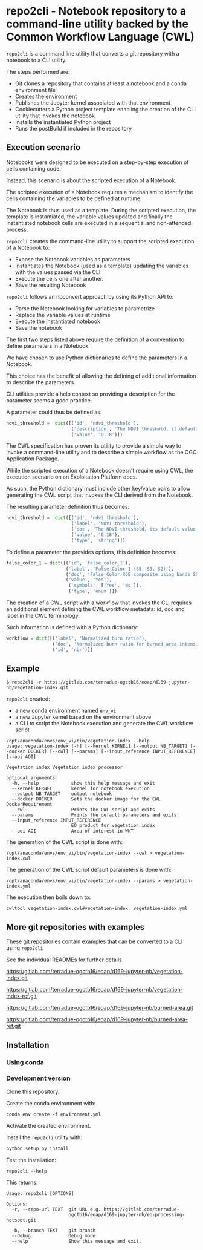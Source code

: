 # repo2cli - Notebook repository to a command-line utility backed by the Common Workflow Language (CWL) 

`repo2cli` is a command line utility that converts a git repository with a notebook to a CLI utility.

The steps performed are:

- Git clones a repository that contains at least a notebook and a conda environment file
- Creates the environment 
- Publishes the Jupyter kernel associated with that environment
- Cookiecutters a Python project template enabling the creation of the CLI utility that invokes the notebook
- Installs the instantiated Python project 
- Runs the postBuild if included in the repository

## Execution scenario

Notebooks were designed to be executed on a step-by-step execution of cells containing code. 

Instead, this scenario is about the scripted execution of a Notebook. 

The scripted execution of a Notebook requires a mechanism to identify the cells containing the variables to be defined at runtime. 

The Notebook is thus used as a template. During the scripted execution, the template is instantiated, the variable values updated and finally the instantiated notebook cells are executed in a sequential and non-attended process.


`repo2cli` creates the command-line utility to support the scripted execution of a Notebook to:

- Expose the Notebook variables as parameters 
- Instantiates the Notebook (used as a template) updating the variables with the values passed via the CLI
- Execute the cells one after another.
- Save the resulting Notebook 

`repo2cli` follows an nbconvert approach by using its Python API to:

- Parse the Notebook looking for variables to parametrize 
- Replace the variable values at runtime
- Execute the instantiated notebook 
- Save the notebook

The first two steps listed above require the definition of a convention to define parameters in a Notebook. 

We have chosen to use Python dictionaries to define the parameters in a Notebook. 

This choice has the benefit of allowing the defining of additional information to describe the parameters.

CLI utilities provide a help context so providing a description for the parameter seems a good practice.

A parameter could thus be defined as:

```python
ndvi_threshold =  dict([('id', 'ndvi_threshold'),
                        ('description', 'The NDVI threshold, it default value is 0,18'),
                        ('value', '0.18')])
```

The CWL specification has proven its utility to provide a simple way to invoke a command-line utility and to describe a simple workflow as the OGC Application Package.

While the scripted execution of a Notebook doesn’t require using CWL, the execution scenario on an Exploitation Platform does. 

As such, the Python dictionary must include other key/value pairs to allow generating the CWL script that invokes the CLI derived from the Notebook.

The resulting parameter definition thus becomes:

```python
ndvi_threshold =  dict([('id', 'ndvi_threshold'),
                        ('label', 'NDVI threshold'),
                        ('doc', 'The NDVI threshold, its default value is 0.18'),
                        ('value', '0.18'),
                        ('type', 'string')])
```
To define a parameter the provides options, this definition becomes:

```python
false_color_1 = dict([('id', 'false_color_1'),
                      ('label', 'False Color 1 (S5, S3, S2)'),
                      ('doc', 'False Color RGB composite using bands S5, S3 and S2'),
                      ('value', 'Yes'),
                       ('symbols', ['Yes', 'No']),
                       ('type', 'enum')])
```

The creation of a CWL script with a workflow that invokes the CLI requires an additional element defining the CWL workflow metadata: id, doc and label in the CWL terminology. 

Such information is defined with a Python dictionary:

```python
workflow = dict([('label', 'Normalized burn ratio'),
                 ('doc', 'Normalized burn ratio for burned area intensity assessment'),
                 ('id', 'nbr')])
```

## Example

```console
$ repo2cli -r https://gitlab.com/terradue-ogctb16/eoap/d169-jupyter-nb/vegetation-index.git 
```

`repo2cli` created:

- a new conda environment named `env_vi`
- a new Jupyter kernel based on the environment above
- a CLI to script the Notebook execution and generate the CWL workflow script

```console
/opt/anaconda/envs/env_vi/bin/vegetation-index --help
usage: vegetation-index [-h] [--kernel KERNEL] [--output NB_TARGET] [--docker DOCKER] [--cwl] [--params] [--input_reference INPUT_REFERENCE] [--aoi AOI]

Vegetation index Vegetation index processor

optional arguments:
  -h, --help            show this help message and exit
  --kernel KERNEL       kernel for notebook execution
  --output NB_TARGET    output notebook
  --docker DOCKER       Sets the docker image for the CWL DockerRequirement
  --cwl                 Prints the CWL script and exits
  --params              Prints the default parameters and exits
  --input_reference INPUT_REFERENCE
                        EO product for vegetation index
  --aoi AOI             Area of interest in WKT
```

The generation of the CWL script is done with:

```console
/opt/anaconda/envs/env_vi/bin/vegetation-index --cwl > vegetation-index.cwl 
```

The generation of the CWL script default parameters is done with:

```console
/opt/anaconda/envs/env_vi/bin/vegetation-index --params > vegetation-index.yml
```

The execution then boils down to:

```console
cwltool vegetation-index.cwl#vegetation-index  vegetation-index.yml
```
## More git repositories with examples

These git repositories contain examples that can be converted to a CLI using `repo2cli`

See the individual READMEs for further details

https://gitlab.com/terradue-ogctb16/eoap/d169-jupyter-nb/vegetation-index.git

https://gitlab.com/terradue-ogctb16/eoap/d169-jupyter-nb/vegetation-index-ref.git

https://gitlab.com/terradue-ogctb16/eoap/d169-jupyter-nb/burned-area.git

https://gitlab.com/terradue-ogctb16/eoap/d169-jupyter-nb/burned-area-ref.git

## Installation

### Using conda



### Development version

Clone this repository.

Create the conda environment with:

```console
conda env create -f environment.yml 
```

Activate the created environment.

Install the `repo2cli` utility with:

```python
python setup.py install 
```

Test the installation:

```console
repo2cli --help
```

This returns:

```
Usage: repo2cli [OPTIONS]

Options:
  -r, --repo-url TEXT  git URL e.g. https://gitlab.com/terradue-
                       ogctb16/eoap/d169-jupyter-nb/eo-processing-hotspot.git

  -b, --branch TEXT    git branch
  --debug              Debug mode
  --help               Show this message and exit.
```